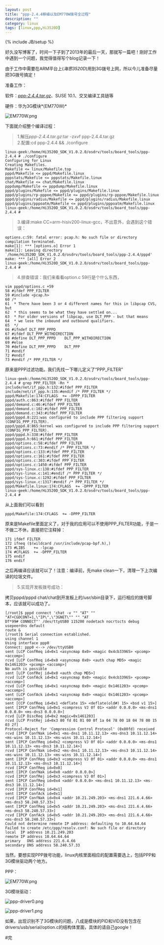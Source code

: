 ```yaml
---
layout: post
title: "ppp-2.4.4移植以及EM770W拨号全过程"
description: ""
category: linux
tags: [linux,ppp,Hi3520D]
---
```

{% include JB/setup %}

好久没写博客了，时间一下子到了2013年的最后一天，那就写一篇吧！刚好工作中遇到一个问题，我觉得值得写个blog记录一下！  

由于工作中需要在ARM平台上(*海思3520D*)用到3G拨号上网，所以今儿准备尽量把3G拨号搞定！  

准备工作：  

软件：[*ppp-2.4.4.tar.gz*][1]、SUSE 10.1、交叉编译工具链等  

硬件：华为3G模块*(EM770W)*   

![EM770W.png](/images/EM770W.png) 

下面就介绍整个编译过程：  

>1.解压*ppp-2.4.4.tar.gz*:tar -zxvf ppp-2.4.4.tar.gz  
>2.配置:cd ppp-2.4.4 && ./configure  

	linux-geek:/home/Hi3520D_SDK_V1.0.2.0/osdrv/tools/board_tools/ppp-2.4.4 # ./configure 
	Configuring for Linux
	Creating Makefiles.
	Makefile <= linux/Makefile.top
	pppd/Makefile <= pppd/Makefile.linux
	pppstats/Makefile <= pppstats/Makefile.linux
	chat/Makefile <= chat/Makefile.linux
	pppdump/Makefile <= pppdump/Makefile.linux
	pppd/plugins/Makefile <= pppd/plugins/Makefile.linux
	pppd/plugins/rp-pppoe/Makefile <= pppd/plugins/rp-pppoe/Makefile.linux
	pppd/plugins/radius/Makefile <= pppd/plugins/radius/Makefile.linux
	pppd/plugins/pppoatm/Makefile <= pppd/plugins/pppoatm/Makefile.linux
	linux-geek:/home/Hi3520D_SDK_V1.0.2.0/osdrv/tools/board_tools/ppp-2.4.4 #    
>3.编译:make CC=arm-hisiv200-linux-gcc，不出意外，会遇到这个错误：  

	options.c:59: fatal error: pcap.h: No such file or directory
	compilation terminated.
	make[1]: *** [options.o] Error 1
	make[1]: Leaving directory `/home/Hi3520D_SDK_V1.0.2.0/osdrv/tools/board_tools/ppp-2.4.4/pppd'
	make: *** [all] Error 2
	linux-geek:/home/Hi3520D_SDK_V1.0.2.0/osdrv/tools/board_tools/ppp-2.4.4 # 

>4.排查错误：我们来看看option.c 59行是个什么东西，

	vim pppd/options.c +59
	58 #ifdef PPP_FILTER
	59 #include <pcap.h>
	60 /*
	61  * There have been 3 or 4 different names for this in libpcap CVS, but
	62  * this seems to be what they have settled on...
	63  * For older versions of libpcap, use DLT_PPP - but that means
	64  * we lose the inbound and outbound qualifiers.
	65  */
	66 #ifndef DLT_PPP_PPPD
	67 #ifdef DLT_PPP_WITHDIRECTION
	68 #define DLT_PPP_PPPD    DLT_PPP_WITHDIRECTION
	69 #else
	70 #define DLT_PPP_PPPD    DLT_PPP
	71 #endif
	72 #endif
	73 #endif /* PPP_FILTER */

原来是PPP过滤功能。我们先找一下哪儿定义了“PPP_FILTER”

	linux-geek:/home/Hi3520D_SDK_V1.0.2.0/osdrv/tools/board_tools/ppp-2.4.4 # grep PPP_FILTER -Rn *
	include/net/if_ppp.h:132:#ifdef PPP_FILTER
	include/net/if_ppp.h:135:#endif /* PPP_FILTER */
	pppd/Makefile:174:CFLAGS  += -DPPP_FILTER
	pppd/auth.c:863:#ifdef PPP_FILTER
	pppd/demand.c:46:#ifdef PPP_FILTER
	pppd/demand.c:102:#ifdef PPP_FILTER
	pppd/demand.c:343:#ifdef PPP_FILTER
	pppd/pppd.8:221:was configured to include PPP filtering support (CONFIG_PPP_FILTER).
	pppd/pppd.8:865:kernel was configured to include PPP filtering support (CONFIG_PPP_FILTER).
	pppd/pppd.h:338:#ifdef PPP_FILTER
	pppd/pppd.h:661:#ifdef PPP_FILTER
	pppd/options.c:58:#ifdef PPP_FILTER
	pppd/options.c:73:#endif /* PPP_FILTER */
	pppd/options.c:133:#ifdef PPP_FILTER
	pppd/options.c:161:#ifdef PPP_FILTER
	pppd/options.c:303:#ifdef PPP_FILTER
	pppd/options.c:1450:#ifdef PPP_FILTER
	pppd/sys-linux.c:138:#ifdef PPP_FILTER
	pppd/sys-linux.c:141:#endif /* PPP_FILTER */
	pppd/sys-linux.c:1292:#ifdef PPP_FILTER
	pppd/sys-linux.c:1317:#endif /* PPP_FILTER */
	pppd/Makefile.linux:174:CFLAGS  += -DPPP_FILTER
	linux-geek:/home/Hi3520D_SDK_V1.0.2.0/osdrv/tools/board_tools/ppp-2.4.4 #  

从上面我们可以看到  

	pppd/Makefile:174:CFLAGS  += -DPPP_FILTER  

原来是Makefile里面定义了，对于我的应用可以不使用PPP_FILTER功能，于是一不做二不休，直接把它注释掉：  

	171 ifdef FILTER
	172 ifneq ($(wildcard /usr/include/pcap-bpf.h),)
	173 #LIBS    += -lpcap
	174 #CFLAGS  += -DPPP_FILTER
	175 endif
	176 endif

之后再编译应该就可以了！注意：编译前，先make clean一下，清理一下上次编译的垃圾文件。  

>5.实现开发板拨号成功：  

拷贝pppd/pppd chat/chat到开发板上的/usr/sbin目录下，运行相应的拨号脚本，应该就可以成功了。  

	[/root]$ pppd connect 'chat -v "" "AT" "" "AT+CGDCONT=1,\"IP\",\"3GNET\"" "" "AT
	DT*99# CONNECT"' /dev/ttyUSB0 115200 nodetach nocrtscts debug usepeerdns default
	route &
	[/root]$ Serial connection established.
	using channel 1
	Using interface ppp0
	Connect: ppp0 <--> /dev/ttyUSB0
	sent [LCP ConfReq id=0x1 <asyncmap 0x0> <magic 0x4cb33965> <pcomp> <accomp>]
	rcvd [LCP ConfReq id=0x0 <asyncmap 0x0> <auth chap MD5> <magic 0x1461203> <pcomp> <accomp>]
	No auth is possible
	sent [LCP ConfRej id=0x0 <auth chap MD5>]
	rcvd [LCP ConfAck id=0x1 <asyncmap 0x0> <magic 0x4cb33965> <pcomp> <accomp>]
	rcvd [LCP ConfReq id=0x1 <asyncmap 0x0> <magic 0x1461203> <pcomp> <accomp>]
	sent [LCP ConfAck id=0x1 <asyncmap 0x0> <magic 0x1461203> <pcomp> <accomp>]
	sent [CCP ConfReq id=0x1 <deflate 15> <deflate(old#) 15> <bsd v1 15>]
	sent [IPCP ConfReq id=0x1 <compress VJ 0f 01> <addr 0.0.0.0> <ms-dns1 0.0.0.0> <ms-dns3 0.0.0.0>]
	rcvd [LCP DiscReq id=0x2 magic=0x1461203]
	rcvd [LCP ProtRej id=0x3 80 fd 01 01 00 0f 1a 04 78 00 18 04 78 00 15 03 2f]
	Protocol-Reject for 'Compression Control Protocol' (0x80fd) received
	rcvd [IPCP ConfNak id=0x1 <ms-dns1 10.11.12.13> <ms-dns3 10.11.12.14> <ms-wins 10.11.12.13> <ms-wins 10.11.12.14>]
	sent [IPCP ConfReq id=0x2 <compress VJ 0f 01> <addr 0.0.0.0> <ms-dns1 10.11.12.13> <ms-dns3 10.11.12.14>]
	rcvd [IPCP ConfNak id=0x2 <ms-dns1 10.11.12.13> <ms-dns3 10.11.12.14> <ms-wins 10.11.12.13> <ms-wins 10.11.12.14>]
	sent [IPCP ConfReq id=0x3 <compress VJ 0f 01> <addr 0.0.0.0> <ms-dns1 10.11.12.13> <ms-dns3 10.11.12.14>]
	rcvd [IPCP ConfReq id=0x0]
	sent [IPCP ConfNak id=0x0 <addr 0.0.0.0>]
	rcvd [IPCP ConfRej id=0x3 <compress VJ 0f 01>]
	sent [IPCP ConfReq id=0x4 <addr 0.0.0.0> <ms-dns1 10.11.12.13> <ms-dns3 10.11.12.14>]
	rcvd [IPCP ConfReq id=0x1]
	sent [IPCP ConfAck id=0x1]
	rcvd [IPCP ConfNak id=0x4 <addr 10.21.249.203> <ms-dns1 221.6.4.66> <ms-dns3 58.240.57.33>]
	sent [IPCP ConfReq id=0x5 <addr 10.21.249.203> <ms-dns1 221.6.4.66> <ms-dns3 58.240.57.33>]
	rcvd [IPCP ConfAck id=0x5 <addr 10.21.249.203> <ms-dns1 221.6.4.66> <ms-dns3 58.240.57.33>]
	Could not determine remote IP address: defaulting to 10.64.64.64
	Failed to create /etc/ppp/resolv.conf: No such file or directory
	local  IP address 10.21.249.203
	remote IP address 10.64.64.64
	primary   DNS address 221.6.4.66
	secondary DNS address 58.240.57.33

当然，要想实现PPP拨号功能，linux内核里面相应的配置需要选上，包括PPP和3G模块驱动两个地方。  

PPP：  

![EM770W.png](/images/ppp.png)  

3G模块驱动：
 
![ppp-driver0.png](/images/ppp-driver0.png) 

![ppp-driver1.png](/images/ppp-driver1.png) 

如果，出现识别不了3G模块的问题，八成是模块的PID和VID没有包含在drivers/usb/serial/option.c的结构体里面，具体的请自己google！  

#完



[1]:http://www.linuxfromscratch.org/blfs/view/6.3/basicnet/ppp.html